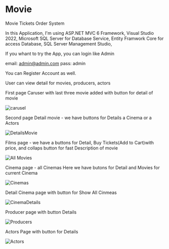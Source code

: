 # Movie
Movie Tickets Order System

In this Application, I'm using ASP.NET MVC 6 Framework,
Visual Studio 2022,
Microsoft SQL Server for Database Service,
Entity Framwork Core for access Database,
SQL Server Management Studio,


If you whant to try the App, you can login like Admin

email: admin@admin.com
pass: admin

You can Register Account as well.

User can view detail for movies, producers, actors

First page Caruser with last three movie added with button for detail of movie

![carusel](https://github.com/VladimirBeev/Movie/assets/29148965/93933eae-2310-4c5b-8e24-bf58c1cceab7)


Second page Detail movie - we have buttons for Details a Cinema or a Actors


![DetailsMovie](https://github.com/VladimirBeev/Movie/assets/29148965/03a6e41a-666b-45c7-84fd-7b4d03000dd1)

Films page - we have a buttons for Detail, Buy Tickets(Add to Cart)with price,
and collaps button for fast Description of movie

![All Movies](https://github.com/VladimirBeev/Movie/assets/29148965/dfd3ea52-2a02-40e9-8d38-5966135c54b7)


Cinema page - all Cinemas
Here we have butons for Detail and Movies for current Cinema

![Cinemas](https://github.com/VladimirBeev/Movie/assets/29148965/c8389646-834a-471b-b0fa-0199a8b05512)

Detail Cinema page with button for Show All Cinmeas

![CinemaDetails](https://github.com/VladimirBeev/Movie/assets/29148965/051e62f2-bb5d-4347-8650-fb5b7def940c)

Producer page with button Details

![Producers](https://github.com/VladimirBeev/Movie/assets/29148965/08efd303-a4c2-47a2-b3a9-44e845c791d0)

Actors Page with button for Details

![Actors](https://github.com/VladimirBeev/Movie/assets/29148965/1fd2d263-65a2-45da-926c-3624a43ab9c2)

